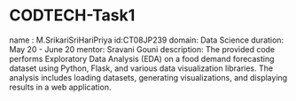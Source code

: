 # CODTECH-Task1
name : M.SrikariSriHariPriya 
id:CT08JP239
domain: Data Science 
duration: May 20 - June 20 
mentor: Sravani Gouni 
description: The provided code performs Exploratory Data Analysis (EDA) on a food demand forecasting dataset using Python, Flask, and various data visualization libraries. The analysis includes loading datasets, generating visualizations, and displaying results in a web application.
